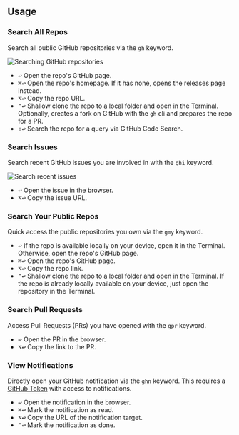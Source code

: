 ## Usage

### Search All Repos

Search all public GitHub repositories via the `gh` keyword.

![Searching GitHub repositories](images/gh.png)

* <kbd>↩</kbd> Open the repo's GitHub page.
* <kbd>⌘</kbd><kbd>↩</kbd> Open the repo's homepage. If it has none, opens the releases page instead.
* <kbd>⌥</kbd><kbd>↩</kbd> Copy the repo URL.
* <kbd>⌃</kbd><kbd>↩</kbd> Shallow clone the repo to a local folder and open in the Terminal. Optionally, creates a fork on GitHub with the `gh` cli and prepares the repo for a PR.
* <kbd>⇧</kbd><kbd>↩</kbd> Search the repo for a query via GitHub Code Search.

### Search Issues

Search recent GitHub issues you are involved in with the `ghi` keyword.

![Search recent issues](images/ghi.png)

* <kbd>↩</kbd> Open the issue in the browser.
* <kbd>⌥</kbd><kbd>↩</kbd> Copy the issue URL.

### Search Your Public Repos

Quick access the public repositories you own via the `gmy` keyword.

* <kbd>↩</kbd> If the repo is available locally on your device, open it in the Terminal. Otherwise, open the repo's GitHub page.
* <kbd>⌘</kbd><kbd>↩</kbd> Open the repo's GitHub page.
* <kbd>⌥</kbd><kbd>↩</kbd> Copy the repo link.
* <kbd>⌃</kbd><kbd>↩</kbd> Shallow clone the repo to a local folder and open in the Terminal. If the repo is already locally available on your device, just open the repository in the Terminal.

### Search Pull Requests

Access Pull Requests (PRs) you have opened with the `gpr` keyword.

* <kbd>↩</kbd> Open the PR in the browser.
* <kbd>⌥</kbd><kbd>↩</kbd> Copy the link to the PR.

### View Notifications

Directly open your GitHub notification via the `ghn` keyword. This requires a [GitHub Token](https://github.com/settings/tokens) with access to notifications.

* <kbd>↩</kbd> Open the notification in the browser.
* <kbd>⌘</kbd><kbd>↩</kbd> Mark the notification as read.
* <kbd>⌥</kbd><kbd>↩</kbd> Copy the URL of the notification target.
* <kbd>⌃</kbd><kbd>↩</kbd> Mark the notification as done.
